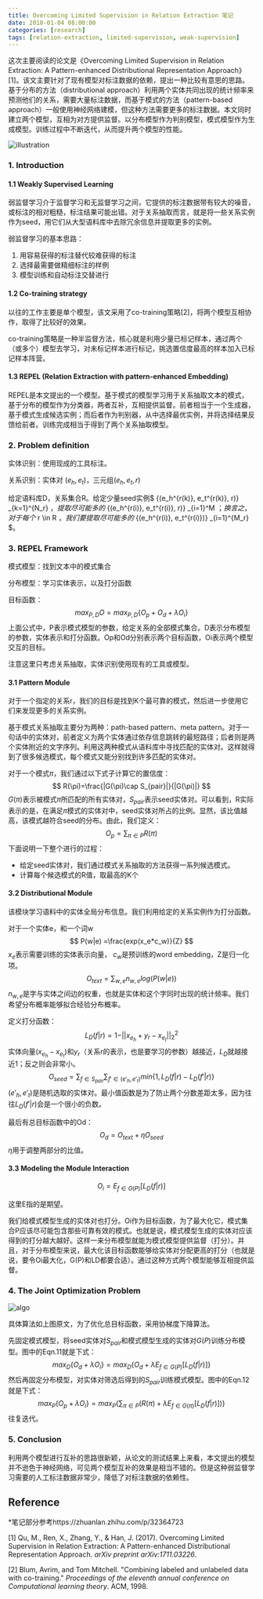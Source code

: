 ```yaml
---
title: Overcoming Limited Supervision in Relation Extraction 笔记
date: 2018-01-04 08:00:00
categories: [research]
tags: [relation-extraction, limited-supervision, weak-supervision]
---
```


这次主要阅读的论文是《Overcoming Limited Supervision in Relation Extraction: A Pattern-enhanced Distributional Representation Approach》[1]。该文主要针对了现有模型对标注数据的依赖，提出一种比较有意思的思路。基于分布的方法（distributional approach）利用两个实体共同出现的统计频率来预测他们的关系，需要大量标注数据，而基于模式的方法（pattern-based approach）一般使用神经网络建模，但这种方法需要更多的标注数据。本文同时建立两个模型，互相为对方提供监督。以分布模型作为判别模型，模式模型作为生成模型。训练过程中不断迭代，从而提升两个模型的性能。

![illustration](illustration.png)

### 1. Introduction

#### 1.1 Weakly Supervised Learning

弱监督学习介于监督学习和无监督学习之间，它提供的标注数据带有较大的噪音，或标注的相对粗糙，标注结果可能出错。对于关系抽取而言，就是将一些关系实例作为seed，用它们从大型语料库中去除冗余信息并提取更多的实例。

弱监督学习的基本思路：

1. 用容易获得的标注替代较难获得的标注
2. 选择最需要做精细标注的样例
3. 模型训练和自动标注交替进行

#### 1.2 Co-training strategy

以往的工作主要是单个模型，该文采用了co-training策略[2]，将两个模型互相协作，取得了比较好的效果。

co-training策略是一种半监督方法，核心就是利用少量已标记样本，通过两个（或多个）模型去学习，对未标记样本进行标记，挑选置信度最高的样本加入已标记样本阵营。

#### 1.3 REPEL (Relation Extraction with pattern-enhanced Embedding)

REPEL是本文提出的一个模型。基于模式的模型学习用于关系抽取文本的模式，基于分布的模型作为分类器，两者互补，互相提供监督。前者相当于一个生成器，基于模式生成候选实例；而后者作为判别器，从中选择最优实例，并将选择结果反馈给前者。训练完成相当于得到了两个关系抽取模型。

### 2. Problem definition

实体识别：使用现成的工具标注。

关系识别：实体对 $(e_h, e_t)$，三元组$(e_h, e_t, r)$

给定语料库D，关系集合R。给定少量seed实例$ \{(e_h^{r(k)}, e_t^{r(k)}, r)\} _{k=1}^{N_r} $，提取尽可能多的$ \{(e_h^{r(i)}, e_t^{r(i)}, r)\} _{i=1}^M $；换言之，对于每个$ r \in R $，我们要提取尽可能多的$ \{(e_h^{r(i)}, e_t^{r(i)})\} _{i=1}^{M_r} $。

### 3. REPEL Framework

模式模型：找到文本中的模式集合

分布模型：学习实体表示，以及打分函数

目标函数：
$$
max_{P,D}O = max_{P,D}\{O_p + O_d + \lambda O_i\}
$$
上面公式中，P表示模式模型的参数，给定关系的全部模式集合。D表示分布模型的参数，实体表示和打分函数。Op和Od分别表示两个目标函数，Oi表示两个模型交互的目标。

注意这里只考虑关系抽取，实体识别使用现有的工具或模型。

#### 3.1 Pattern Module

对于一个指定的关系r，我们的目标是找到K个最可靠的模式，然后进一步使用它们来发现更多的关系实例。

基于模式关系抽取主要分为两种：path-based pattern、meta pattern。对于一句话中的实体对，前者定义为两个实体通过依存信息跳转的最短路径；后者则是两个实体附近的文字序列。利用这两种模式从语料库中寻找匹配的实体对。这样就得到了很多候选模式，每个模式又能分别找到许多匹配的实体对。

对于一个模式$\pi$，我们通过以下式子计算它的置信度：
$$
R(\pi)=\frac{|G(\pi)\cap S_{pair}|}{|G(\pi)|}
$$
$G(\pi)$表示被模式$\pi$所匹配的所有实体对，$S_{pair}$表示seed实体对。可以看到，R实际表示的是，在满足$\pi$模式的实体对中，seed实体对所占的比例。显然，该比值越高，该模式越符合seed的分布。由此，我们定义：
$$
O_p = \sum_{\pi \in P}R(\pi)
$$
下面说明一下整个进行的过程：

- 给定seed实体对，我们通过模式关系抽取的方法获得一系列候选模式。
- 计算每个候选模式的R值，取最高的K个

#### 3.2 Distributional Module

该模块学习语料中的实体全局分布信息。我们利用给定的关系实例作为打分函数。

对于一个实体e，和一个词w
$$
P(w|e) =\frac{exp(x_e*c_w)}{Z}
$$
$x_e$表示需要训练的实体表示向量， $c_w$是预训练的word embedding，Z是归一化项。
$$
O_{text} = \sum_{w,e}n_{w,e}log(P(w|e))
$$
$n_{w,e}$是字与实体之间边的权重，也就是实体和这个字同时出现的统计频率。我们希望分布概率能够拟合经验分布概率。

定义打分函数：
$$
L_D(f|r)=1-||x_{e_h} + y_r- x_{e_t} ||^2_2
$$
实体向量$(x_{e_h} - x_{e_t})$和$y_r$（关系r的表示，也是要学习的参数）越接近，$L_D$就越接近1；反之则会非常小。
$$
O_{seed} = \sum_{f\in S_{pair}} \sum_{f'\in(e'_h,e'_t)} {min\{1, L_D(f|r) - L_D(f'|r)\}}
$$
$(e'_h,e'_t)$是随机选取的实体对。最小值函数是为了防止两个分数差距太多，因为往往$L_D(f'|r)$会是一个很小的负数。

最后有总目标函数中的Od：
$$
O_d = O_{text} + \eta O_{seed}
$$
$\eta$用于调整两部分的比值。

#### 3.3 Modeling the Module Interaction

$$
O_i = E_{f\in G(P)}[L_D(f|r)]
$$

这里E指的是期望。

我们给模式模型生成的实体对也打分。Oi作为目标函数，为了最大化它，模式集合P应该尽可能包含那些可靠有效的模式。也就是说，模式模型生成的实体对应该得到的打分越大越好。这样一来分布模型就能为模式模型提供监督（打分）。并且，对于分布模型来说，最大化该目标函数能够给实体对分配更高的打分（也就是说，要令Oi最大化，G(P)和LD都要合适）。通过这种方式两个模型能够互相提供监督。

### 4. The Joint Optimization Problem

![algo](algo.png)

具体算法如上图原文，为了优化总目标函数，采用协梯度下降算法。

先固定模式模型，将seed实体对$S_{pair}$和模式模型生成的实体对$G(P)$训练分布模型。图中的Eqn.11就是下式：
$$
max_D \{ O_d + \lambda O_i \} = max_D \{ O_d + \lambda E_{f \in G(P)}[L_D(f|r)] \}
$$
然后再固定分布模型，对实体对筛选后得到的$S_{pair}$训练模式模型。图中的Eqn.12就是下式：
$$
max_P \{ O_p + \lambda O_i \} = max_P \{ \sum_{\pi \in P}(R(\pi) + \lambda E_{f \in G(\pi)}[L_D(f|r)]) \}
$$
往复迭代。

### 5. Conclusion

利用两个模型进行互补的思路很新颖，从论文的测试结果上来看，本文提出的模型并不逊色于神经网络，可见两个模型互补的效果是相当不错的。但是这种弱监督学习需要的人工标注数据非常少，降低了对标注数据的依赖性。

## Reference

\*笔记部分参考https://zhuanlan.zhihu.com/p/32364723

[1] Qu, M., Ren, X., Zhang, Y., & Han, J. (2017). Overcoming Limited Supervision in Relation Extraction: A Pattern-enhanced Distributional Representation Approach. *arXiv preprint arXiv:1711.03226*.

[2] Blum, Avrim, and Tom Mitchell. "Combining labeled and unlabeled data with co-training." *Proceedings of the eleventh annual conference on Computational learning theory*. ACM, 1998.

